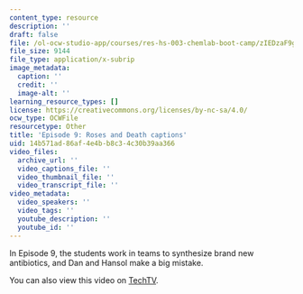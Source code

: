 ```yaml
---
content_type: resource
description: ''
draft: false
file: /ol-ocw-studio-app/courses/res-hs-003-chemlab-boot-camp/zIEDzaF9gKw_captions.webvtt
file_size: 9144
file_type: application/x-subrip
image_metadata:
  caption: ''
  credit: ''
  image-alt: ''
learning_resource_types: []
license: https://creativecommons.org/licenses/by-nc-sa/4.0/
ocw_type: OCWFile
resourcetype: Other
title: 'Episode 9: Roses and Death captions'
uid: 14b571ad-86af-4e4b-b8c3-4c30b39aa366
video_files:
  archive_url: ''
  video_captions_file: ''
  video_thumbnail_file: ''
  video_transcript_file: ''
video_metadata:
  video_speakers: ''
  video_tags: ''
  youtube_description: ''
  youtube_id: ''
---
```

In Episode 9, the students work in teams to synthesize brand new antibiotics, and Dan and Hansol make a big mistake.

You can also view this video on [TechTV](http://techtv.mit.edu/collections/mitocw:2894/videos/21448-episode-9-roses-and-death-mit-chemlab-boot-camp).